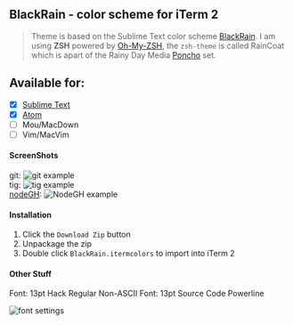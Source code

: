 ## BlackRain - color scheme for iTerm 2

> Theme is based on the Sublime Text color scheme [BlackRain](https://github.com/ginfuru/Sublime-BlackRain).
> I am using **ZSH** powered by [Oh-My-ZSH](https://github.com/robbyrussell/oh-my-zsh), the `zsh-theme` is called RainCoat which is apart of the Rainy Day Media [Poncho](https://github.com/RainyDayMedia/oh-my-zsh-poncho) set.

## Available for:

- [X] [Sublime Text](https://github.com/ginfuru/Sublime-BlackRain)
- [X] [Atom](https://github.com/ginfuru/Atom-BlackRain)
- [ ] Mou/MacDown
- [ ] Vim/MacVim

#### ScreenShots

git:
![git example](http://rdm.d.pr/1cAJ3+)		 
tig:
![tig example](http://rdm.d.pr/1edYM+)		 
[nodeGH](https://github.com/node-gh/gh):
![NodeGH example](http://rdm.d.pr/1fBXR+)

#### Installation

1. Click the `Download Zip` button
2. Unpackage the zip
3. Double click `BlackRain.itermcolors` to import into iTerm 2

#### Other Stuff

Font: 13pt Hack Regular
Non-ASCII Font: 13pt Source Code Powerline

![font settings](http://rdm.d.pr/1hhOl+)
